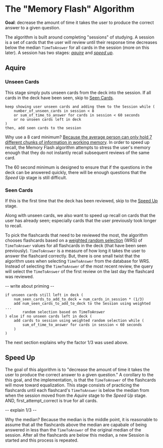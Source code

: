 # The "Memory Flash" Algorithm

**Goal**: decrease the amount of time it takes the user to produce the correct answer to a given question.

The algorithm is built around completing "sessions" of studying. A session is a set of cards that the user will review until their response time decreases below the median `TimeToAnswer` for all cards in the session (more on this later). A session has two stages: [*aquire*](#aquire) and [*speed up*](#speed-up).

## Aquire

### Unseen Cards

This stage simply puts unseen cards from the deck into the session. If all cards in the deck have been seen, skip to [Seen Cards](#seen-cards).
	
	keep showing user unseen cards and adding them to the Session while (
		number_of_unseen_cards in session < 8 
		or sum_of_time_to_answer for cards in session < 60 seconds
		or no unseen cards left in deck
	)
	then, add seen cards to the session

Why use a 8 card minimum? [Because the average person can only hold 7 different chunks of information in working memory](https://en.wikipedia.org/wiki/Working_memory#Capacity). In order to speed up recall, the Memory Flash algorithm attempts to stress the user's memory enough that they do not instantly recall subsequent reviews of the same card. 

The 60 second minimum is designed to ensure that if the questions in the deck can be answered quickly, there will be enough questions that the *Speed Up* stage is still difficult.

### Seen Cards

If this is the first time that the deck has been reviewed, skip to the [Speed Up](#speed-up) stage.

Along with unseen cards, we also want to speed up recall on cards that the user has already seen; especially cards that the user previously took longer to recall.

To pick the flashcards that need to be reviewed the most, the algorithm chooses flashcards based on a [weighted random selection](http://peterkellyonline.blogspot.com/2012/02/weighted-random-selection-in-php.html) (WRS) of `TimeToAnswer` values for all flashcards in the deck (that have been seen previously). `TimeToAnswer` is a measure of how long it takes the user to answer the flashcard correctly. But, there is one small twist that the algorithm uses when selecting `TimeToAnswer` from the database for WRS. Instead of selecting the `TimeToAnswer` of the most recent review, the query will select the `TimeToAnswer` of the first review on the last day the flashcard was reviewed.

-- write about priming --

```
if unseen cards still left in deck (
	num_seen_cards_to_add_to_deck = num_cards_in_session * (1/3)
	add num_seen_cards_to_add_to_deck to the Session using weighted ...
		random selection based on TimeToAnswer
) else if no unseen cards left in deck (
	add cards to session using weighted random selection while (
		sum_of_time_to_answer for cards in session < 60 seconds
	)
)
```

The next section explains why the factor 1/3 was used above.

## Speed Up

The goal of this algorithm is to "decrease the amount of time it takes the user to produce the correct answer to a given question." A corollary to the this goal, and the implementation, is that the `TimeToAnswer` of the flashcards will move toward equalization. This stage consists of practicing the flashcards until each flashcard's `TimeToAnswer` is below the median from when the session moved from the *Aquire* stage to the *Speed Up* stage. AND, first_attempt_correct is true for all cards. 

-- explain 1/3 --

Why the median? Because the median is the middle point, it is reasonable to assume that all the flashcards above the median are capabale of being answered  in less than the `TimeToAnswer` of the original median of the session. After all the flashcards are below this median, a new Session is started and this process is repeated.